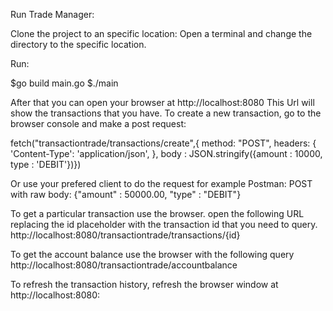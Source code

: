 Run Trade Manager:

Clone the project to an specific location: 
Open a terminal and change the directory to the specific location.

Run:

$go build main.go
$./main

After that you can open your browser at http://localhost:8080
This Url will show the transactions that you have.
To create a new transaction, go to the browser console and make a post request:

fetch("transactiontrade/transactions/create",{
  method: "POST",
  headers: {
    'Content-Type': 'application/json',
  },
  body : JSON.stringify({amount : 10000, type : 'DEBIT'})})
  
  Or use your prefered client to do the request for example Postman:
  POST with raw body: {"amount" : 50000.00, "type" : "DEBIT"}
  
To get a particular transaction use the browser. open the following URL replacing the id placeholder with the transaction id that you need to query.
http://localhost:8080/transactiontrade/transactions/{id}

To get the account balance use the browser with the following query
http://localhost:8080/transactiontrade/accountbalance

To refresh the transaction history, refresh the browser window at http://localhost:8080:
